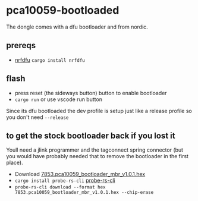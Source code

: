 # pca10059-bootloaded

The dongle comes with a dfu bootloader and from nordic.

## prereqs

* [nrfdfu](https://github.com/ferrous-systems/nrfdfu-rs) `cargo install nrfdfu`

## flash

* press reset (the sideways button) button to enable bootloader
* `cargo run` or use vscode run button

Since its dfu bootloaded the dev profile is setup just like a release profile so you don't need `--release`

## to get the stock bootloader back if you lost it

Youll need a jlink programmer and the tagconnect spring connector (but you would have probably needed that to remove the bootloader in the first place).

* Download [7853.pca10059_bootloader_mbr_v1.0.1.hex](https://devzone.nordicsemi.com/f/nordic-q-a/40924/how-can-i-restore-the-original-bootloader-of-a-pca10059)
* `cargo install probe-rs-cli` [probe-rs-cli](https://github.com/probe-rs/probe-rs)
* `probe-rs-cli download --format hex 7853.pca10059_bootloader_mbr_v1.0.1.hex --chip-erase`
